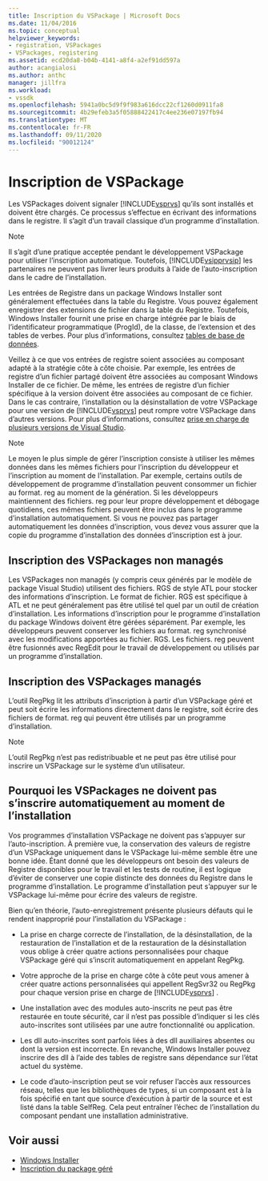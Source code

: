 ```yaml
---
title: Inscription du VSPackage | Microsoft Docs
ms.date: 11/04/2016
ms.topic: conceptual
helpviewer_keywords:
- registration, VSPackages
- VSPackages, registering
ms.assetid: ecd20da8-b04b-4141-a8f4-a2ef91dd597a
author: acangialosi
ms.author: anthc
manager: jillfra
ms.workload:
- vssdk
ms.openlocfilehash: 5941a0bc5d9f9f983a616dcc22cf1260d0911fa8
ms.sourcegitcommit: 4b29efeb3a5f05888422417c4ee236e07197fb94
ms.translationtype: MT
ms.contentlocale: fr-FR
ms.lasthandoff: 09/11/2020
ms.locfileid: "90012124"
---
```

# <a name="vspackage-registration"></a>Inscription de VSPackage
Les VSPackages doivent signaler [!INCLUDE[vsprvs](../../code-quality/includes/vsprvs_md.md)] qu’ils sont installés et doivent être chargés. Ce processus s’effectue en écrivant des informations dans le registre. Il s’agit d’un travail classique d’un programme d’installation.

> [!NOTE]
> Il s’agit d’une pratique acceptée pendant le développement VSPackage pour utiliser l’inscription automatique. Toutefois, [!INCLUDE[vsipprvsip](../../extensibility/includes/vsipprvsip_md.md)] les partenaires ne peuvent pas livrer leurs produits à l’aide de l’auto-inscription dans le cadre de l’installation.

 Les entrées de Registre dans un package Windows Installer sont généralement effectuées dans la table du Registre. Vous pouvez également enregistrer des extensions de fichier dans la table du Registre. Toutefois, Windows Installer fournit une prise en charge intégrée par le biais de l’identificateur programmatique (ProgId), de la classe, de l’extension et des tables de verbes. Pour plus d’informations, consultez [tables de base de données](/windows/desktop/Msi/database-tables).

 Veillez à ce que vos entrées de registre soient associées au composant adapté à la stratégie côte à côte choisie. Par exemple, les entrées de registre d’un fichier partagé doivent être associées au composant Windows Installer de ce fichier. De même, les entrées de registre d’un fichier spécifique à la version doivent être associées au composant de ce fichier. Dans le cas contraire, l’installation ou la désinstallation de votre VSPackage pour une version de [!INCLUDE[vsprvs](../../code-quality/includes/vsprvs_md.md)] peut rompre votre VSPackage dans d’autres versions. Pour plus d’informations, consultez [prise en charge de plusieurs versions de Visual Studio](../../extensibility/supporting-multiple-versions-of-visual-studio.md).

> [!NOTE]
> Le moyen le plus simple de gérer l’inscription consiste à utiliser les mêmes données dans les mêmes fichiers pour l’inscription du développeur et l’inscription au moment de l’installation. Par exemple, certains outils de développement de programme d’installation peuvent consommer un fichier au format. reg au moment de la génération. Si les développeurs maintiennent des fichiers. reg pour leur propre développement et débogage quotidiens, ces mêmes fichiers peuvent être inclus dans le programme d’installation automatiquement. Si vous ne pouvez pas partager automatiquement les données d’inscription, vous devez vous assurer que la copie du programme d’installation des données d’inscription est à jour.

## <a name="registering-unmanaged-vspackages"></a>Inscription des VSPackages non managés
 Les VSPackages non managés (y compris ceux générés par le modèle de package Visual Studio) utilisent des fichiers. RGS de style ATL pour stocker des informations d’inscription. Le format de fichier. RGS est spécifique à ATL et ne peut généralement pas être utilisé tel quel par un outil de création d’installation. Les informations d’inscription pour le programme d’installation du package Windows doivent être gérées séparément. Par exemple, les développeurs peuvent conserver les fichiers au format. reg synchronisé avec les modifications apportées au fichier. RGS. Les fichiers. reg peuvent être fusionnés avec RegEdit pour le travail de développement ou utilisés par un programme d’installation.

## <a name="registering-managed-vspackages"></a>Inscription des VSPackages managés
 L’outil RegPkg lit les attributs d’inscription à partir d’un VSPackage géré et peut soit écrire les informations directement dans le registre, soit écrire des fichiers de format. reg qui peuvent être utilisés par un programme d’installation.

> [!NOTE]
> L’outil RegPkg n’est pas redistribuable et ne peut pas être utilisé pour inscrire un VSPackage sur le système d’un utilisateur.

## <a name="why-vspackages-should-not-self-register-at-install-time"></a>Pourquoi les VSPackages ne doivent pas s’inscrire automatiquement au moment de l’installation
 Vos programmes d’installation VSPackage ne doivent pas s’appuyer sur l’auto-inscription. À première vue, la conservation des valeurs de registre d’un VSPackage uniquement dans le VSPackage lui-même semble être une bonne idée. Étant donné que les développeurs ont besoin des valeurs de Registre disponibles pour le travail et les tests de routine, il est logique d’éviter de conserver une copie distincte des données du Registre dans le programme d’installation. Le programme d’installation peut s’appuyer sur le VSPackage lui-même pour écrire des valeurs de registre.

 Bien qu’en théorie, l’auto-enregistrement présente plusieurs défauts qui le rendent inapproprié pour l’installation du VSPackage :

- La prise en charge correcte de l’installation, de la désinstallation, de la restauration de l’installation et de la restauration de la désinstallation vous oblige à créer quatre actions personnalisées pour chaque VSPackage géré qui s’inscrit automatiquement en appelant RegPkg.

- Votre approche de la prise en charge côte à côte peut vous amener à créer quatre actions personnalisées qui appellent RegSvr32 ou RegPkg pour chaque version prise en charge de [!INCLUDE[vsprvs](../../code-quality/includes/vsprvs_md.md)] .

- Une installation avec des modules auto-inscrits ne peut pas être restaurée en toute sécurité, car il n’est pas possible d’indiquer si les clés auto-inscrites sont utilisées par une autre fonctionnalité ou application.

- Les dll auto-inscrites sont parfois liées à des dll auxiliaires absentes ou dont la version est incorrecte. En revanche, Windows Installer pouvez inscrire des dll à l’aide des tables de registre sans dépendance sur l’état actuel du système.

- Le code d’auto-inscription peut se voir refuser l’accès aux ressources réseau, telles que les bibliothèques de types, si un composant est à la fois spécifié en tant que source d’exécution à partir de la source et est listé dans la table SelfReg. Cela peut entraîner l’échec de l’installation du composant pendant une installation administrative.

## <a name="see-also"></a>Voir aussi
- [Windows Installer](/windows/desktop/Msi/windows-installer-portal)
- [Inscription du package géré](/previous-versions/bb166783(v=vs.100))